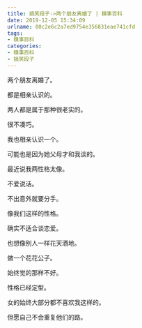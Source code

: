 ```yaml
---
title: 搞笑段子->两个朋友离婚了 | 糗事百科
date: 2019-12-05 15:34:09
urlname: 00c2e6c2a7ed9754e356831eae741cfd
tags: 
- 糗事百科
categories:
- 糗事百科
- 搞笑段子
---
```

两个朋友离婚了。

都是相亲认识的。

两人都是属于那种很老实的。

很不凑巧。

我也相亲认识一个。

可能也是因为她父母才和我谈的。

最近说我两性格太像。

不爱说话。

不出意外就要分手。

像我们这样的性格。

确实不适合谈恋爱。

也想像别人一样花天酒地。

做一个花花公子。

始终觉的那样不好。

性格已经定型。

女的始终大部分都不喜欢我这样的。

但愿自己不会重复他们的路。


